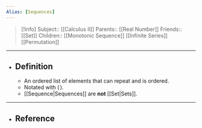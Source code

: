 ```yaml
---
Alias: [Sequences]
---
```

> [!Info]
> Subject:: [[Calculus II]]
> Parents:: [[Real Number]]
> Friends:: [[Set]]
> Children:: [[Monotonic Sequence]] [[Infinite Series]] [[Permutation]]
---
- ## Definition
	- An ordered list of elements that can repeat and is ordered.
	- Notated with $(\,)$.
	- [[Sequence|Sequences]] are **not** [[Set|Sets]].
---
- ## Reference